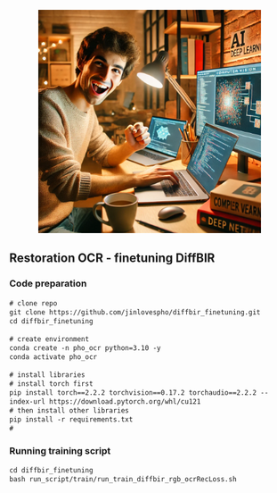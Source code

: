 <p align="center">
    <img src="assets/cover_img.webp" width="400">
</p>

## Restoration OCR - finetuning DiffBIR


### Code preparation

```shell
# clone repo
git clone https://github.com/jinlovespho/diffbir_finetuning.git
cd diffbir_finetuning 

# create environment
conda create -n pho_ocr python=3.10 -y
conda activate pho_ocr

# install libraries
# install torch first
pip install torch==2.2.2 torchvision==0.17.2 torchaudio==2.2.2 --index-url https://download.pytorch.org/whl/cu121
# then install other libraries
pip install -r requirements.txt
# 
```


### Running training script 
```shell
cd diffbir_finetuning
bash run_script/train/run_train_diffbir_rgb_ocrRecLoss.sh
```
